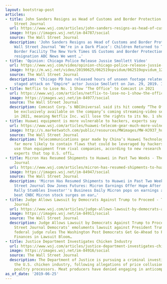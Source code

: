 ```yaml
---
layout: bootstrap-post
articles:
- title: John Sanders Resigns as Head of Customs and Border Protection - The Wall
    Street Journal
  url: https://www.wsj.com/articles/john-sanders-resigns-as-head-of-customs-and-border-protection-11561481664
  image: https://images.wsj.net/im-84787/social
  source: The Wall Street Journal
  description: 'John Sanders Resigns as Head of Customs and Border Protection The
    Wall Street Journal ‘We’re in a Dark Place’: Children Returned to Troubled Texas
    Border Facility The New York Times US Customs and Border Protection head announces
    resignation ABC News We went …'
- title: 'Opinion: Chicago Police Release Jussie Smollett Video'
  url: https://www.wsj.com/video/opinion-chicago-police-release-jussie-smollett-video/0645A85A-D819-413A-9EFB-8237404C3087.html
  image: http://m.wsj.net/video/20190625/062519opvidum/062519opvidum_1280x720.jpg
  source: The Wall Street Journal
  description: 'Chicago PD has released hours of unseen footage related to the alleged
    staged attack on "Empire" actor Jussie Smollett on Jan. 29, 2019. Image: AP'
- title: Netflix to Lose No. 1 Show ‘The Office’ to Comcast in 2021
  url: https://www.wsj.com/articles/netflix-to-lose-no-1-show-the-office-to-comcast-in-2021-11561503396
  image: https://images.wsj.net/im-84977/social
  source: The Wall Street Journal
  description: Comcast Corp.’s NBCUniversal said its hit comedy “The Office” will
    be exclusively available on the company’s coming streaming-video service beginning
    in 2021, meaning Netflix Inc. will lose the rights to its No. 1 show.
- title: Huawei equipment is more vulnerable to hackers, experts say
  url: https://www.wsj.com/articles/huawei-telecom-gear-much-more-vulnerable-to-hackers-than-rivals-equipment-report-says-11561501573
  image: http://s.marketwatch.com/public/resources/MWimages/MW-HJ937_huawei_ZG_20190520225717.jpg
  source: The Wall Street Journal
  description: Telecommunications gear made by China’s Huawei Technologies Co. is
    far more likely to contain flaws that could be leveraged by hackers for malicious
    use than equipment from rival companies, according to new research by cybersecurity
    experts that top U.S. offi…
- title: Micron Has Resumed Shipments to Huawei in Past Two Weeks - The Wall Street
    Journal
  url: https://www.wsj.com/articles/micron-has-resumed-shipments-to-huawei-in-past-two-weeks-11561499683
  image: https://images.wsj.net/im-84947/social
  source: The Wall Street Journal
  description: 'Micron Has Resumed Shipments to Huawei in Past Two Weeks The Wall
    Street Journal Dow Jones Futures: Micron Earnings Offer Hope After Stock Market
    Rally Stumbles Investor''s Business Daily Micron pops on earnings and revenue
    beat CNBC Micron stock surges on ear…'
- title: Judge Allows Lawsuit by Democrats Against Trump to Proceed - The Wall Street
    Journal
  url: https://www.wsj.com/articles/judge-allows-lawsuit-by-democrats-against-trump-to-proceed-11561495597
  image: https://images.wsj.net/im-84911/social
  source: The Wall Street Journal
  description: Judge Allows Lawsuit by Democrats Against Trump to Proceed The Wall
    Street Journal Democrats’ emoluments lawsuit against President Trump can proceed,
    federal judge rules The Washington Post Democrats Get Go-Ahead to Probe President's
    Finances in Lawsuit Bloom…
- title: Justice Department Investigates Chicken Industry
  url: https://www.wsj.com/articles/justice-department-investigates-chicken-industry-11561495088
  image: https://images.wsj.net/im-84916/social
  source: The Wall Street Journal
  description: The Department of Justice is pursuing a criminal investigation into
    the U.S. chicken industry, following allegations of price collusion among top
    poultry processors. Meat producers have denied engaging in anticompetitive conduct.
as_of_date: '2019-06-25'
---
```


